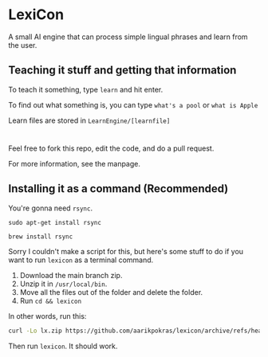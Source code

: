 # LexiCon
A small AI engine that can process simple lingual phrases and learn from the user.

## Teaching it stuff and getting that information
To teach it something, type `learn` and hit enter.

To find out what something is, you can type `what's a pool` or `what is Apple`

Learn files are stored in `LearnEngine/[learnfile]`
#
Feel free to fork this repo, edit the code, and do a pull request.

For more information, see the manpage.

## Installing it as a command (Recommended)
You're gonna need `rsync`.

```console
sudo apt-get install rsync
```
```console
brew install rsync
```

Sorry I couldn't make a script for this, but here's some stuff to do if you want to run `lexicon` as a terminal command.

1. Download the main branch zip.
2. Unzip it in `/usr/local/bin`.
3. Move all the files out of the folder and delete the folder.
4. Run `cd && lexicon`

In other words, run this:
```bash
curl -Lo lx.zip https://github.com/aarikpokras/lexicon/archive/refs/heads/main.zip && rsync -a lx.zip /usr/local/bin && unzip lx.zip && cd lexicon-main && rsync -a * .. && cd
```
Then run `lexicon`. It should work.
